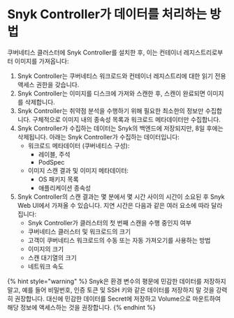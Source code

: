 # Snyk Controller가 데이터를 처리하는 방법

쿠버네티스 클러스터에 Snyk Controller를 설치한 후, 이는 컨테이너 레지스트리로부터 이미지를 가져옵니다:

1. Snyk Controller는 쿠버네티스 워크로드와 컨테이너 레지스트리에 대한 읽기 전용 액세스 권한을 갖습니다.
2. Snyk Controller는 이미지를 디스크에 가져와 스캔한 후, 스캔이 완료되면 이미지를 삭제합니다.
3. Snyk Controller는 취약점 분석을 수행하기 위해 필요한 최소한의 정보만 수집합니다. 구체적으로 이미지 내의 종속성 목록과 워크로드 메타데이터만 수집합니다.
4. Snyk Controller가 수집하는 데이터는 Snyk의 백엔드에 저장되지만, 8일 후에는 삭제됩니다. 아래는 Snyk Controller가 수집하는 데이터입니다:
   * 워크로드 메타데이터 (쿠버네티스 구성):
     * 레이블, 주석
     * PodSpec
   * 이미지 스캔 결과 및 이미지 메타데이터:
     * OS 패키지 목록
     * 애플리케이션 종속성
5. Snyk Controller의 스캔 결과는 몇 분에서 몇 시간 사이의 시간이 소요된 후 Snyk Web UI에서 가져올 수 있습니다. 지연 시간은 다음과 같은 여러 요소에 따라 달라집니다:
   * Snyk Controller가 클러스터의 첫 번째 스캔을 수행 중인지 여부
   * 쿠버네티스 클러스터 및 워크로드의 크기
   * 고객이 쿠버네티스 워크로드의 수동 또는 자동 가져오기를 사용하는 방법
   * 이미지의 크기
   * 스캔 대기열의 크기
   * 네트워크 속도

{% hint style="warning" %}
Snyk은 환경 변수의 평문에 민감한 데이터를 저장하지 말고, 예를 들어 비밀번호, 인증 토큰 및 SSH 키와 같은 데이터를 저장하지 말 것을 강력히 권장합니다. 대신에 민감한 데이터를 Secret에 저장하고 Volume으로 마운트하여 해당 정보에 액세스하는 것을 권장합니다.
{% endhint %}
